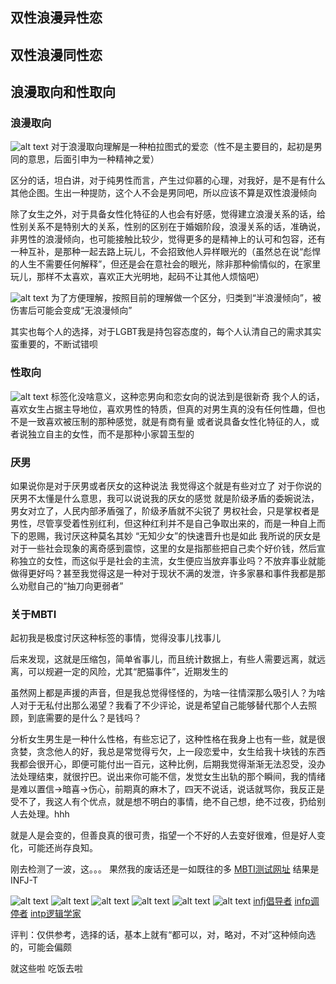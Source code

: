 ## 双性浪漫异性恋

## 双性浪漫同性恋

## 浪漫取向和性取向
### 浪漫取向
![alt text](1714789536239.png)
对于浪漫取向理解是一种柏拉图式的爱恋（性不是主要目的，起初是男同的意思，后面引申为一种精神之爱）

区分的话，坦白讲，对于纯男性而言，产生过仰慕的心理，对我好，是不是有什么其他企图。生出一种提防，这个人不会是男同吧，所以应该不算是双性浪漫倾向

除了女生之外，对于具备女性化特征的人也会有好感，觉得建立浪漫关系的话，给性别关系不是特别大的关系，性别的区别在于婚姻阶段，浪漫关系的话，准确说，非男性的浪漫倾向，也可能接触比较少，觉得更多的是精神上的认可和包容，还有一种互补，是那种一起去路上玩儿，不会招致他人异样眼光的（虽然总在说“彪悍的人生不需要任何解释”，但还是会在意社会的眼光，除非那种偷情似的，在家里玩儿，那样不太喜欢，喜欢正大光明地，起码不让其他人烦恼吧）

![alt text](image.png)
为了方便理解，按照目前的理解做一个区分，归类到“半浪漫倾向”，被伤害后可能会变成“无浪漫倾向”

其实也每个人的选择，对于LGBT我是持包容态度的，每个人认清自己的需求其实蛮重要的，不断试错呗

### 性取向
![alt text](image-1.png)
标签化没啥意义，这种恋男向和恋女向的说法到是很新奇
我个人的话，喜欢女生占据主导地位，喜欢男性的特质，但真的对男生真的没有任何性趣，但也不是一致喜欢被压制的那种感觉，就是有商有量
或者说具备女性化特征的人，或者说独立自主的女性，而不是那种小家碧玉型的

### 厌男
如果说你是对于厌男或者厌女的这种说法 我觉得这个就是有些对立了
对于你说的厌男不太懂是什么意思，我可以说说我的厌女的感觉
就是阶级矛盾的委婉说法，男女对立了，人民内部矛盾强了，阶级矛盾就不尖锐了
男权社会，只是掌权者是男性，尽管享受着性别红利，但这种红利并不是自己争取出来的，而是一种自上而下的恩赐，我讨厌这种莫名其妙
“无知少女”的快速晋升也是如此
我所说的厌女是对于一些社会现象的离奇感到震惊，这里的女是指那些把自己卖个好价钱，然后宣称独立的女性，而这似乎是社会的主流，女生便应当放弃事业吗？不放弃事业就能做得更好吗？甚至我觉得这是一种对于现状不满的发泄，许多家暴和事件我都是那么劝慰自己的“抽刀向更弱者”

### 关于MBTI
起初我是极度讨厌这种标签的事情，觉得没事儿找事儿

后来发现，这就是压缩包，简单省事儿，而且统计数据上，有些人需要远离，就远离，可以规避一定的风险，尤其“肥猫事件”，近期发生的

虽然网上都是声援的声音，但是我总觉得怪怪的，为啥一往情深那么吸引人？为啥人对于无私付出那么渴望？我看了不少评论，说是希望自己能够替代那个人去照顾，到底需要的是什么？是钱吗？

分析女生男生是一种什么性格，有些忘记了，这种性格在我身上也有一些，就是很贪婪，贪念他人的好，我总是常觉得亏欠，上一段恋爱中，女生给我十块钱的东西我都会很开心，即便可能付出一百元，这种比例，后期我觉得渐渐无法忍受，没办法处理结束，就很拧巴。说出来你可能不信，发觉女生出轨的那个瞬间，我的情绪是难以置信→暗喜→伤心，前期真的麻木了，四天不说话，说话就骂你，我反正是受不了，我这人有个优点，就是想不明白的事情，绝不自己想，绝不过夜，扔给别人去处理。hhh 

就是人是会变的，但善良真的很可贵，指望一个不好的人去变好很难，但是好人变化，可能还尚存良知。

刚去检测了一波，这。。。 果然我的废话还是一如既往的多
[MBTI测试网址](https://www.16personalities.com/ch/%E4%BA%BA%E6%A0%BC%E6%B5%8B%E8%AF%95)
结果是INFJ-T

![alt text](image-2.png)
![alt text](image-3.png)
![alt text](image-4.png)
![alt text](image-5.png)
![alt text](image-6.png)
![alt text](image-7.png)
[infj倡导者](https://www.16personalities.com/ch/infj-%E4%BA%BA%E6%A0%BC)
[infp调停者](https://www.16personalities.com/ch/infp-%E4%BA%BA%E6%A0%BC)
[intp逻辑学家](https://www.16personalities.com/ch/intp-%E4%BA%BA%E6%A0%BC)

评判：仅供参考，选择的话，基本上就有“都可以，对，略对，不对”这种倾向选的，可能会偏颇

就这些啦 吃饭去啦